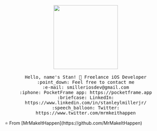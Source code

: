 <p align="center">
   <img src="https://firebasestorage.googleapis.com/v0/b/project-lotus-78fbd.appspot.com/o/clipart786385.png?alt=media&token=f7290cf3-0a61-4865-a287-1edf3bad3e92" width="200px">
   <br>
   <br>
   <samp>
     Hello, name's Stan! 👋
     Freelance iOS Developer<br>
     :point_down: Feel free  to contact me <br>
     :e-mail:	smilleriosdev@gmail.com <br>
     :iphone: PocketFrame app: https://pocketframe.app <br>
     :briefcase: LinkedIn: https://www.linkedin.com/in/stanleylmillerjr/ <br>
     :speech_balloon: Twitter: https://www.twitter.com/mrmkeithappen
   </samp>
 </p>
 ⭐️ From [MrMakeItHappen](https://github.com/MrMakeItHappen)
